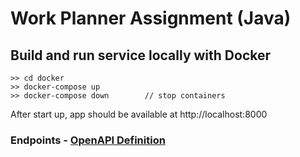 # Work Planner Assignment (Java)

## Build and run service locally with Docker

```
>> cd docker
>> docker-compose up
>> docker-compose down        // stop containers
```

After start up, app should be available at http://localhost:8000

### Endpoints - [OpenAPI Definition](http://localhost:8000/swagger-ui/index.html)
